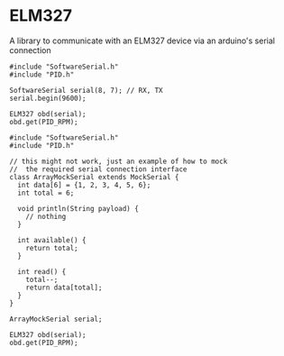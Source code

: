# ELM327
A library to communicate with an ELM327 device via an arduino's serial connection

```
#include "SoftwareSerial.h"
#include "PID.h"

SoftwareSerial serial(8, 7); // RX, TX
serial.begin(9600);

ELM327 obd(serial);
obd.get(PID_RPM);
```

```
#include "SoftwareSerial.h"
#include "PID.h"

// this might not work, just an example of how to mock
//  the required serial connection interface
class ArrayMockSerial extends MockSerial {
  int data[6] = {1, 2, 3, 4, 5, 6};
  int total = 6;

  void println(String payload) {
    // nothing
  }
  
  int available() {
    return total;
  }
  
  int read() {
    total--;
    return data[total];
  }
}

ArrayMockSerial serial;

ELM327 obd(serial);
obd.get(PID_RPM);
```


